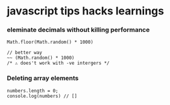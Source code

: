 # javascript tips hacks learnings

### eleminate decimals without killing performance

```
Math.floor(Math.random() * 1000)

// better way
~~ (Math.random() * 1000)
/* ⚠ does't work with -ve intergers */

```

### Deleting array elements

```const numbers = [1, 2, 3, 4]
numbers.length = 0;
console.log(numbers) // []
```
